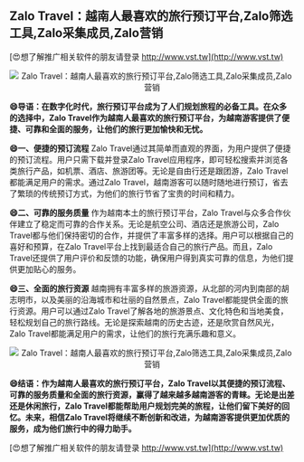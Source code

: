 ## **Zalo Travel：越南人最喜欢的旅行预订平台,Zalo筛选工具,Zalo采集成员,Zalo营销**

[😍想了解推广相关软件的朋友请登录 http://www.vst.tw](http://www.vst.tw)

 <center><img src="https://vst.tw/MP4/tuiguang/png/2.png" alt="Zalo Travel：越南人最喜欢的旅行预订平台,Zalo筛选工具,Zalo采集成员,Zalo营销"></center>

**😄导语：在数字化时代，旅行预订平台成为了人们规划旅程的必备工具。在众多的选择中，Zalo Travel作为越南人最喜欢的旅行预订平台，为越南游客提供了便捷、可靠和全面的服务，让他们的旅行更加愉快和无忧。**

**😄一、便捷的预订流程**
Zalo Travel通过其简单而直观的界面，为用户提供了便捷的预订流程。用户只需下载并登录Zalo Travel应用程序，即可轻松搜索并浏览各类旅行产品，如机票、酒店、旅游团等。无论是自由行还是跟团游，Zalo Travel都能满足用户的需求。通过Zalo Travel，越南游客可以随时随地进行预订，省去了繁琐的传统预订方式，为他们的旅行节省了宝贵的时间和精力。

**😄二、可靠的服务质量**
作为越南本土的旅行预订平台，Zalo Travel与众多合作伙伴建立了稳定而可靠的合作关系。无论是航空公司、酒店还是旅游公司，Zalo Travel都与他们保持密切的合作，并提供了丰富多样的选择。用户可以根据自己的喜好和预算，在Zalo Travel平台上找到最适合自己的旅行产品。而且，Zalo Travel还提供了用户评价和反馈的功能，确保用户得到真实可靠的信息，为他们提供更加贴心的服务。

**😄三、全面的旅行资源**
越南拥有丰富多样的旅游资源，从北部的河内到南部的胡志明市，以及美丽的沿海城市和壮丽的自然景点，Zalo Travel都能提供全面的旅行资源。用户可以通过Zalo Travel了解各地的旅游景点、文化特色和当地美食，轻松规划自己的旅行路线。无论是探索越南的历史古迹，还是欣赏自然风光，Zalo Travel都能满足用户的需求，让他们的旅行充满乐趣和意义。

 <center><img src="https://vst.tw/MP4/tuiguang/png/5.png" alt="Zalo Travel：越南人最喜欢的旅行预订平台,Zalo筛选工具,Zalo采集成员,Zalo营销"></center>

**😄结语：作为越南人最喜欢的旅行预订平台，Zalo Travel以其便捷的预订流程、可靠的服务质量和全面的旅行资源，赢得了越来越多越南游客的青睐。无论是出差还是休闲旅行，Zalo Travel都能帮助用户规划完美的旅程，让他们留下美好的回忆。未来，相信Zalo Travel将继续不断创新和改进，为越南游客提供更加优质的服务，成为他们旅行中的得力助手。**

[😍想了解推广相关软件的朋友请登录 http://www.vst.tw](http://www.vst.tw)



